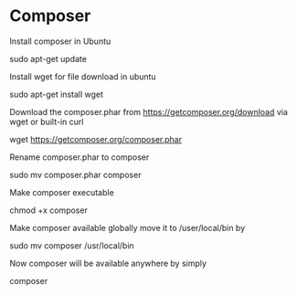 # Composer

Install composer in Ubuntu

sudo apt-get update

Install wget for file download in ubuntu

sudo apt-get install wget

Download the composer.phar from https://getcomposer.org/download via wget or built-in curl

wget https://getcomposer.org/composer.phar

Rename composer.phar to composer

sudo mv composer.phar composer

Make composer executable

chmod +x composer

Make composer available globally move it to /user/local/bin by

sudo mv composer /usr/local/bin

Now composer will be available anywhere by simply

composer
